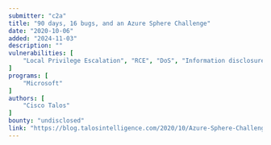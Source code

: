 ```yaml
---
submitter: "c2a"
title: "90 days, 16 bugs, and an Azure Sphere Challenge"
date: "2020-10-06"
added: "2024-11-03"
description: ""
vulnerabilities: [
    "Local Privilege Escalation", "RCE", "DoS", "Information disclosure"
]
programs: [
    "Microsoft"
]
authors: [
    "Cisco Talos"
]
bounty: "undisclosed"
link: "https://blog.talosintelligence.com/2020/10/Azure-Sphere-Challenge.html"
---
```




